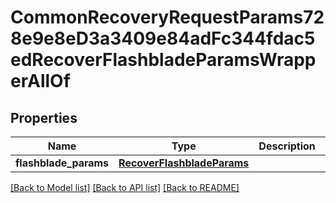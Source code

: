 # CommonRecoveryRequestParams728e9e8eD3a3409e84adFc344fdac5edRecoverFlashbladeParamsWrapperAllOf


## Properties
Name | Type | Description | Notes
------------ | ------------- | ------------- | -------------
**flashblade_params** | [**RecoverFlashbladeParams**](RecoverFlashbladeParams.md) |  | [optional] 

[[Back to Model list]](../README.md#documentation-for-models) [[Back to API list]](../README.md#documentation-for-api-endpoints) [[Back to README]](../README.md)


